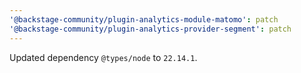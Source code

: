 ```yaml
---
'@backstage-community/plugin-analytics-module-matomo': patch
'@backstage-community/plugin-analytics-provider-segment': patch
---
```


Updated dependency `@types/node` to `22.14.1`.

